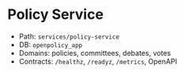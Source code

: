 # Policy Service

- Path: `services/policy-service`
- DB: `openpolicy_app`
- Domains: policies, committees, debates, votes
- Contracts: `/healthz`, `/readyz`, `/metrics`, OpenAPI